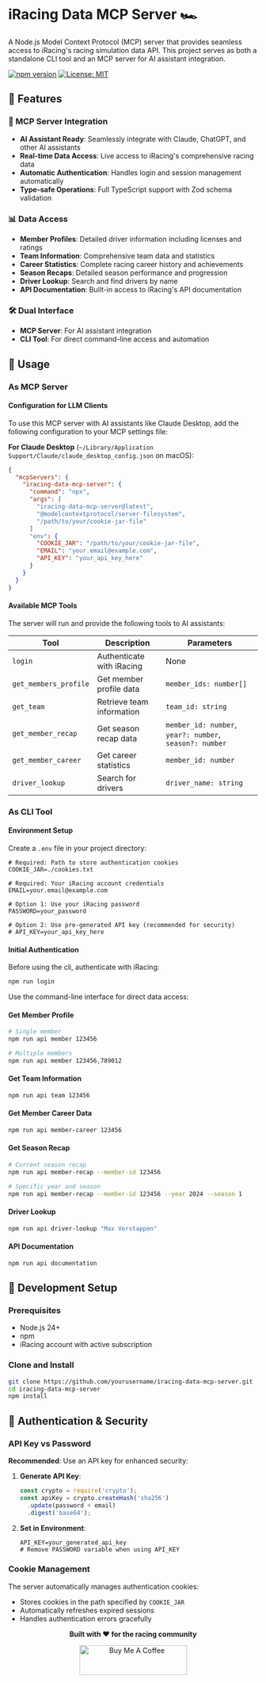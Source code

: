# iRacing Data MCP Server 🏎️

A Node.js Model Context Protocol (MCP) server that provides seamless access to iRacing's racing simulation data API. This project serves as both a standalone CLI tool and an MCP server for AI assistant integration.

[![npm version](https://badge.fury.io/js/iracing-data-mcp-server.svg)](https://badge.fury.io/js/iracing-data-mcp-server)
[![License: MIT](https://img.shields.io/badge/License-MIT-yellow.svg)](https://opensource.org/licenses/MIT)

## 🌟 Features

### 🤖 MCP Server Integration
- **AI Assistant Ready**: Seamlessly integrate with Claude, ChatGPT, and other AI assistants
- **Real-time Data Access**: Live access to iRacing's comprehensive racing data
- **Automatic Authentication**: Handles login and session management automatically
- **Type-safe Operations**: Full TypeScript support with Zod schema validation

### 📊 Data Access
- **Member Profiles**: Detailed driver information including licenses and ratings
- **Team Information**: Comprehensive team data and statistics
- **Career Statistics**: Complete racing career history and achievements
- **Season Recaps**: Detailed season performance and progression
- **Driver Lookup**: Search and find drivers by name
- **API Documentation**: Built-in access to iRacing's API documentation

### 🛠️ Dual Interface
- **MCP Server**: For AI assistant integration
- **CLI Tool**: For direct command-line access and automation

## 📖 Usage

### As MCP Server

#### Configuration for LLM Clients

To use this MCP server with AI assistants like Claude Desktop, add the following configuration to your MCP settings file:

**For Claude Desktop** (`~/Library/Application Support/Claude/claude_desktop_config.json` on macOS):

```json
{
  "mcpServers": {
    "iracing-data-mcp-server": {
      "command": "npx",
      "args": [
        "iracing-data-mcp-server@latest",
        "@modelcontextprotocol/server-filesystem",
        "/path/to/your/cookie-jar-file"
      ]
      "env": {
        "COOKIE_JAR": "/path/to/your/cookie-jar-file",
        "EMAIL": "your.email@example.com",
        "API_KEY": "your_api_key_here"
      }
    }
  }
}
```

#### Available MCP Tools
The server will run and provide the following tools to AI assistants:

| Tool | Description | Parameters |
|------|-------------|------------|
| `login` | Authenticate with iRacing | None |
| `get_members_profile` | Get member profile data | `member_ids: number[]` |
| `get_team` | Retrieve team information | `team_id: string` |
| `get_member_recap` | Get season recap data | `member_id: number`, `year?: number`, `season?: number` |
| `get_member_career` | Get career statistics | `member_id: number` |
| `driver_lookup` | Search for drivers | `driver_name: string` |

### As CLI Tool

#### Environment Setup

Create a `.env` file in your project directory:

```env
# Required: Path to store authentication cookies
COOKIE_JAR=./cookies.txt

# Required: Your iRacing account credentials
EMAIL=your.email@example.com

# Option 1: Use your iRacing password
PASSWORD=your_password

# Option 2: Use pre-generated API key (recommended for security)
# API_KEY=your_api_key_here
```

#### Initial Authentication

Before using the cli, authenticate with iRacing:

```bash
npm run login
```

Use the command-line interface for direct data access:

#### Get Member Profile
```bash
# Single member
npm run api member 123456

# Multiple members
npm run api member 123456,789012
```

#### Get Team Information
```bash
npm run api team 123456
```

#### Get Member Career Data
```bash
npm run api member-career 123456
```

#### Get Season Recap
```bash
# Current season recap
npm run api member-recap --member-id 123456

# Specific year and season
npm run api member-recap --member-id 123456 --year 2024 --season 1
```

#### Driver Lookup
```bash
npm run api driver-lookup "Max Verstappen"
```

#### API Documentation
```bash
npm run api documentation
```

## 🔧 Development Setup

### Prerequisites
- Node.js 24+ 
- npm
- iRacing account with active subscription

### Clone and Install
```bash
git clone https://github.com/yourusername/iracing-data-mcp-server.git
cd iracing-data-mcp-server
npm install
```

## 🔐 Authentication & Security

### API Key vs Password

**Recommended**: Use an API key for enhanced security:

1. **Generate API Key**: 
   ```javascript
   const crypto = require('crypto');
   const apiKey = crypto.createHash('sha256')
     .update(password + email)
     .digest('base64');
   ```

2. **Set in Environment**:
   ```env
   API_KEY=your_generated_api_key
   # Remove PASSWORD variable when using API_KEY
   ```

### Cookie Management

The server automatically manages authentication cookies:
- Stores cookies in the path specified by `COOKIE_JAR`
- Automatically refreshes expired sessions
- Handles authentication errors gracefully

<p align="center">
  <strong>Built with ❤️ for the racing community</strong>
</p>

<p align="center">
  <a href="https://www.buymeacoffee.com/emiliosp" target="_blank">
    <img src="https://cdn.buymeacoffee.com/buttons/v2/default-yellow.png" alt="Buy Me A Coffee" style="height: 60px !important;width: 217px !important;" >
  </a>
</p>